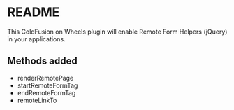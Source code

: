 # README

This ColdFusion on Wheels plugin will enable Remote Form Helpers (jQuery) in your applications.

## Methods added

-	renderRemotePage
-	startRemoteFormTag
-	endRemoteFormTag
-	remoteLinkTo
